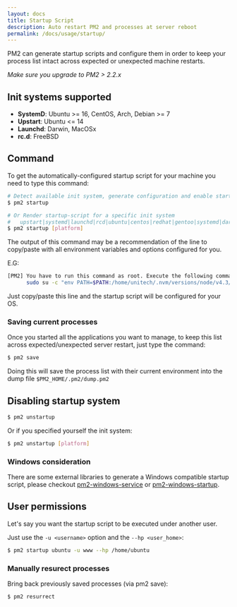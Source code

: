 ```yaml
---
layout: docs
title: Startup Script
description: Auto restart PM2 and processes at server reboot
permalink: /docs/usage/startup/
---
```


PM2 can generate startup scripts and configure them in order to keep your process list intact across expected or unexpected machine restarts.

*Make sure you upgrade to PM2 > 2.2.x*

## Init systems supported

- **SystemD**: Ubuntu >= 16, CentOS, Arch, Debian >= 7
- **Upstart**: Ubuntu <= 14
- **Launchd**: Darwin, MacOSx
- **rc.d**: FreeBSD

## Command

To get the automatically-configured startup script for your machine you need to type this command:

```bash
# Detect available init system, generate configuration and enable startup system
$ pm2 startup

# Or Render startup-script for a specific init system
#   upstart|systemd|launchd|rcd|ubuntu|centos|redhat|gentoo|systemd|darwin|amazon
$ pm2 startup [platform]
```

The output of this command may be a recommendation of the line to copy/paste with all environment variables and options configured for you.

E.G:

```bash
[PM2] You have to run this command as root. Execute the following command:
      sudo su -c "env PATH=$PATH:/home/unitech/.nvm/versions/node/v4.3/bin pm2 startup <distribution> -u <user> --hp <home-path>
```

Just copy/paste this line and the startup script will be configured for your OS.

### Saving current processes

Once you started all the applications you want to manage, to keep this list across expected/unexpected server restart, just type the command:

```bash
$ pm2 save
```

Doing this will save the process list with their current environment into the dump file `$PM2_HOME/.pm2/dump.pm2`

## Disabling startup system

```bash
$ pm2 unstartup
```

Or if you specified yourself the init system:

```bash
$ pm2 unstartup [platform] 
```

### Windows consideration

There are some external libraries to generate a Windows compatible startup script, please checkout [pm2-windows-service](https://www.npmjs.com/package/pm2-windows-service) or [pm2-windows-startup](https://www.npmjs.com/package/pm2-windows-startup).

## User permissions

Let's say you want the startup script to be executed under another user.

Just use the `-u <username>` option and the `--hp <user_home>`:

```bash
$ pm2 startup ubuntu -u www --hp /home/ubuntu
```

### Manually resurect processes

Bring back previously saved processes (via pm2 save):

```bash
$ pm2 resurrect
```
